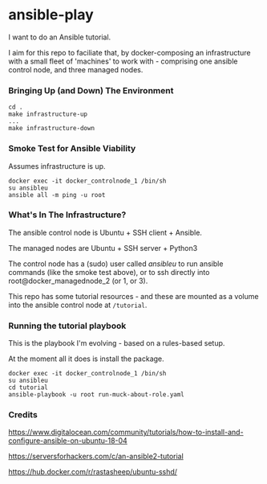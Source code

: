 # ansible-play

I want to do an Ansible tutorial.

I aim for this repo to faciliate that, by docker-composing an
infrastructure with a small fleet of 'machines' to work with -
comprising one ansible control node, and three managed nodes.

### Bringing Up (and Down) The Environment

```
cd .
make infrastructure-up
...
make infrastructure-down
```

### Smoke Test for Ansible Viability
Assumes infrastructure is up.

```
docker exec -it docker_controlnode_1 /bin/sh
su ansibleu
ansible all -m ping -u root
```

### What's In The Infrastructure?

The ansible control node is Ubuntu + SSH client + Ansible.

The managed nodes are Ubuntu + SSH server + Python3

The control node has a (sudo) user called *ansibleu* to run ansible
commands (like the smoke test above), or to ssh directly
into root@docker_managednode_2 (or 1, or 3).

This repo has some tutorial resources - and these are mounted as
a volume into the ansible control node at `/tutorial`.

### Running the tutorial playbook

This is the playbook I'm evolving - based on a rules-based
setup.

At the moment all it does is install the <ag> package.
```
docker exec -it docker_controlnode_1 /bin/sh
su ansibleu
cd tutorial
ansible-playbook -u root run-muck-about-role.yaml
```


### Credits
https://www.digitalocean.com/community/tutorials/how-to-install-and-configure-ansible-on-ubuntu-18-04

https://serversforhackers.com/c/an-ansible2-tutorial

https://hub.docker.com/r/rastasheep/ubuntu-sshd/



